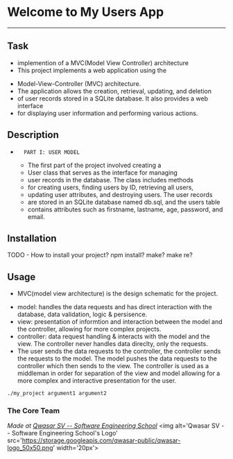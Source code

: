 # Welcome to My Users App
***

## Task

+ implemention of a MVC(Model View Controller) architecture
+   This project implements a web application using the 
- Model-View-Controller (MVC) architecture. 
- The application allows the creation, retrieval, updating, and deletion 
- of user records stored in a SQLite database. It also provides a web interface 
- for displaying user information and performing various actions.

## Description

+       PART I: USER MODEL
    - The first part of the project involved creating a 
    - User class that serves as the interface for managing 
    - user records in the database. The class includes methods 
    - for creating users, finding users by ID, retrieving all users, 
    - updating user attributes, and destroying users. The user records 
    - are stored in an SQLite database named db.sql, and the users table 
    - contains attributes such as firstname, lastname, age, password, and email.


## Installation
TODO - How to install your project? npm install? make? make re?

## Usage

+ MVC(model view architecture) is the design schematic for the project. 
- model: handles the data requests and has direct interaction with the database, data validation, logic & persisence.
- view: presentation of informtion and interaction between the model and the controller, allowing for more complex projects.
- controller: data request handling & interacts with the model and the view. The controller never handles data direclty, only the requests.
- The user sends the data requests to the controller, the controller sends the requests to the model. The model pushes the data requests to the controller which then
  sends to the view. The controller is used as a middleman in order for separation of the view and model allowing for a more complex and interactive presentation for the user. 
```
./my_project argument1 argument2
```

### The Core Team


<span><i>Made at <a href='https://qwasar.io'>Qwasar SV -- Software Engineering School</a></i></span>
<span><img alt='Qwasar SV -- Software Engineering School's Logo' src='https://storage.googleapis.com/qwasar-public/qwasar-logo_50x50.png' width='20px'></span>
